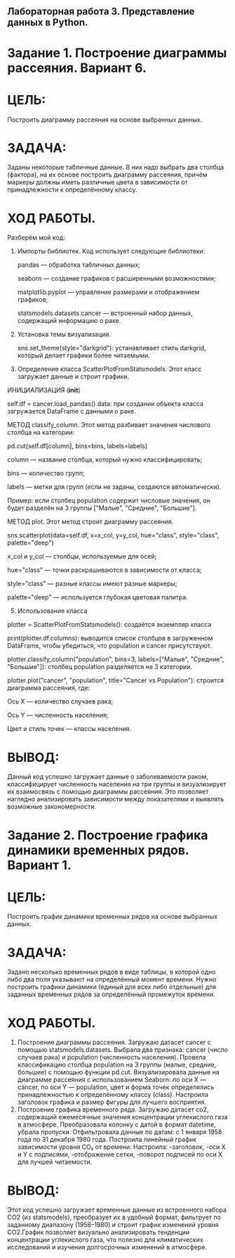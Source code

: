 ## Лабораторная работа 3. Представление данных в Python.
# Задание 1. Построение диаграммы рассеяния. Вариант 6. 
# ЦЕЛЬ: 
Построить диаграмму рассеяния на основе выбранных данных.
# ЗАДАЧА: 
Заданы некоторые табличные данные. В них надо выбрать два столбца (фактора), на их основе построить диаграмму рассеяния, причём маркеры должны иметь различные цвета в зависимости от принадлежности к определённому классу.
# ХОД РАБОТЫ. 
Разберём мой код:
1. Импорты библиотек. Код использует следующие библиотеки:

   pandas — обработка табличных данных;

   seaborn — создание графиков с расширенными возможностями;

   matplotlib.pyplot — управление размерами и отображением графиков;

   statsmodels.datasets.cancer — встроенный набор данных, содержащий информацию о раке.
3. Установка темы визуализации.

   sns.set_theme(style="darkgrid"): устанавливает стиль darkgrid, который делает графики более читаемыми.

4. Определение класса ScatterPlotFromStatsmodels.
Этот класс загружает данные и строит графики.

ИНИЦИАЛИЗАЦИЯ (__init__)

self.df = cancer.load_pandas().data: при создании объекта класса загружается DataFrame с данными о раке.

МЕТОД classify_column. Этот метод разбивает значения числового столбца на категории:

pd.cut(self.df[column], bins=bins, labels=labels)

column — название столбца, который нужно классифицировать;

bins — количество групп;

labels — метки для групп (если не заданы, создаются автоматически).

Пример: если столбец population содержит числовые значения, он будет разделён на 3 группы ["Малые", "Средние", "Большие"].

МЕТОД plot. Этот метод строит диаграмму рассеяния.

sns.scatterplot(data=self.df, x=x_col, y=y_col, hue="class", style="class", palette="deep")

x_col и y_col — столбцы, используемые для осей;

hue="class" — точки раскрашиваются в зависимости от класса;

style="class" — разные классы имеют разные маркеры;

palette="deep" — используется глубокая цветовая палитра.

5. Использование класса

plotter = ScatterPlotFromStatsmodels(): создаётся экземпляр класса

print(plotter.df.columns): выводится список столбцов в загруженном DataFrame, чтобы убедиться, что population и cancer присутствуют.

plotter.classify_column("population", bins=3, labels=["Малые", "Средние", "Большие"]): столбец population разделяется на 3 категории.

plotter.plot("cancer", "population", title="Cancer vs Population"): cтроится диаграмма рассеяния, где:

Ось X — количество случаев рака;

Ось Y — численность населения;

Цвет и стиль точек — классы населения.
# ВЫВОД: 
Данный код успешно загружает данные о заболеваемости раком, классифицирует численность населения на три группы и визуализирует их взаимосвязь с помощью диаграммы рассеяния. Это позволяет наглядно анализировать зависимости между показателями и выявлять возможные закономерности.

# Задание 2. Построение графика динамики временных рядов. Вариант 1.
# ЦЕЛЬ: 
Построить график динамики временных рядов на основе выбранных данных.
# ЗАДАЧА: 
Задано несколько временных рядов в виде таблицы, в которой одно либо два поля указывают на определённый момент времени. Нужно построить графики динамики (единый для всех либо отдельные) для заданных временных рядов за определённый промежуток времени.
# ХОД РАБОТЫ. 
1. Построение диаграммы рассеяния.
Загружаю датасет cancer с помощью statsmodels.datasets.
Выбрала два признака: cancer (число случаев рака) и population (численность населения).
Провела классификацию столбца population на 3 группы (малые, средние, большие) с помощью функции pd.cut.
Визуализировала данные на диаграмме рассеяния с использованием Seaborn:
по оси X — cancer,
по оси Y — population,
цвет и форма точек определялись принадлежностью к определённому классу (class).
Настроила заголовок графика и размер фигуры для лучшего восприятия.
2. Построение графика временного ряда.
Загружаю датасет co2, содержащий ежемесячные значения концентрации углекислого газа в атмосфере.
Преобразовала колонку с датой в формат datetime, убрала пропуски.
Отфильтровала данные по датам: с 1 января 1958 года по 31 декабря 1980 года.
Построила линейный график зависимости уровня CO₂ от времени.
Настроила:
-заголовок,
-оси X и Y с подписями,
-отображение сетки,
-поворот подписей по оси X для лучшей читаемости.
# ВЫВОД: 
Этот код успешно загружает временные данные из встроенного набора CO2 (из statsmodels), преобразует их в удобный формат, фильтрует по заданному диапазону (1958–1980) и строит график изменений уровня CO2.График позволяет визуально анализировать тенденции концентрации углекислого газа, что полезно для климатических исследований и изучения долгосрочных изменений в атмосфере.
